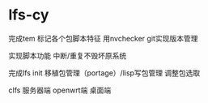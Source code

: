 # lfs-cy

完成tem 标记各个包脚本特征 用nvchecker git实现版本管理

实现脚本功能 中断/重复不毁坏原系统

完成lfs init 移植包管理（portage）/lisp写包管理 调整包选取

clfs 服务器端 openwrt端 桌面端

